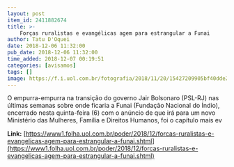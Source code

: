 ```yaml
---
layout: post
item_id: 2411882674
title: >-
    Forças ruralistas e evangélicas agem para estrangular a Funai
author: Tatu D'Oquei
date: 2018-12-06 11:32:00
pub_date: 2018-12-06 11:32:00
time_added: 2018-12-07 00:19:51
categories: [avisamos]
tags: []
image: https://f.i.uol.com.br/fotografia/2018/11/20/15427209905bf40dde23028_1542720990_3x2_rt.jpg
---
```


O empurra-empurra na transição do governo Jair Bolsonaro (PSL-RJ) nas últimas semanas sobre onde ficaria a Funai (Fundação Nacional do Índio), encerrado nesta quinta-feira (6) com o anúncio de que irá para um novo Ministério das Mulheres, Família e Direitos Humanos, foi o capítulo mais ev

**Link:** [https://www1.folha.uol.com.br/poder/2018/12/forcas-ruralistas-e-evangelicas-agem-para-estrangular-a-funai.shtml](https://www1.folha.uol.com.br/poder/2018/12/forcas-ruralistas-e-evangelicas-agem-para-estrangular-a-funai.shtml)

